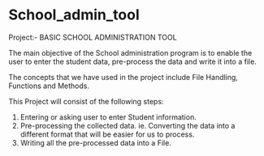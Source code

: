# School_admin_tool
Project:- BASIC SCHOOL ADMINISTRATION TOOL

The main objective of the School administration program is to enable the user to enter the student data, pre-process the data and write it into a file.

The concepts that we have used in the project include File Handling, Functions and Methods.

This Project will consist of the following steps:

1. Entering or asking user to enter Student information.
2. Pre-processing the collected data. ie. Converting the data into a different format that will be easier for us to process.
3. Writing all the pre-processed data into a File.

